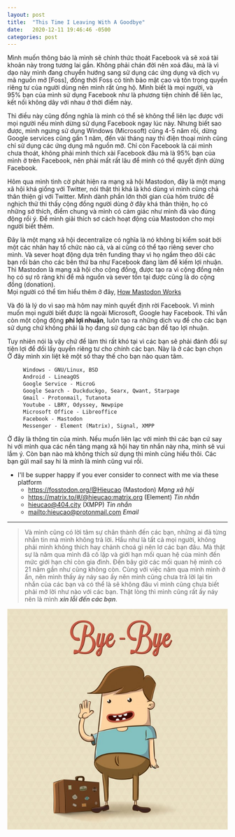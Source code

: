 ```yaml
---
layout: post
title:  "This Time I Leaving With A Goodbye"
date:   2020-12-11 19:46:46 -0500
categories: post
---
```

Mình muốn thông báo là mình sẽ chính thức thoát Facebook và sẽ xoá tài khoản này trong tương lai gần. Không phải chán đời nên xoá đâu, mà là vì dạo này mình đang chuyển hướng sang sử dụng các ứng dụng và dịch vụ mã nguồn mở [Foss], đồng thời Foss có tính bảo mật cao và tôn trọng quyền riêng tư của người dùng nên mình rất ủng hộ. Mình biết là mọi người, và 95% bạn của mình sử dụng Facebook như là phương tiện chính để liên lạc, kết nối không dây với nhau ở thời điểm này. 

Thì điều này cũng đồng nghĩa là mình có thể sẽ không thể liên lạc được với mọi người nếu mình dừng sử dụng Facebook ngay lúc này. Nhưng biết sao được, mình ngưng sử dụng Windows (Microsoft) cũng 4-5 năm rồi, dừng Google services cũng gần 1 năm, đến vài tháng nay thì điện thoại mình cũng chỉ sử dụng các ứng dụng mã nguồn mỡ. Chỉ còn Facebook là cái mình chưa thoát, không phải mình thích xài Facebook đâu mà là 95% bạn của mình ở trên Facebook, nên phải mất rất lâu để mình có thể quyết định dừng Facebook.

Hôm qua mình tình cờ phát hiện ra mạng xã hội Mastodon, đây là một mạng xã hội khá giống với Twitter, nói thật thì khá là khó dùng vì mình cũng chả thân thiện gì với Twitter. Mình dành phần lớn thời gian của hôm trước để nghịch thử thì thấy cộng đồng người dùng ở đây khá thân thiện, họ có những sở thích, điểm chung và mình có cảm giác như mình đã vào đúng động rồi ý.
Để mình giải thích sơ cách hoạt động của Mastodon cho mọi người biết thêm.

Đây là một mạng xã hội decentralize có nghĩa là nó không bị kiểm soát bởi một các nhân hay tổ chức nào cả, và ai cũng có thể tạo riêng sever cho mình. Và sever hoạt động dựa trên funding thay vì họ ngầm theo dõi các bạn rồi bán cho các bên thứ ba như Facebook đang làm để kiếm lợi nhuận. Thì Mastodon là mạng xã hội cho cộng đồng, được tạo ra vì cộng đồng nên họ có sự rõ ràng khi để mã nguồn và sever tồn tại được cũng là do cộng đồng (donation).  
Mọi người có thể tìm hiểu thêm ở đây, [How Mastodon Works](https://www.youtube.com/watch?v=S57uhCQBEk0)

Và đó là lý do vì sao mà hôm nay mình quyết định rời Facebook. Vì mình muốn mọi người biết được là ngoài Microsoft, Google hay Facebook. Thì vẫn còn một cộng động __phi lợi nhuận__, luôn tạo ra những dịch vụ để cho các bạn sử dụng chứ không phải là họ đang sử dụng các bạn để tạo lợi nhuận. 

Tuy nhiên nói là vậy chứ để làm thì rất khó tại vì các bạn sẽ phải đánh đổi sự tiện lợi để đối lấy quyền riêng tư cho chính các bạn. Này là ở các bạn chọn Ở đây mình xin liệt kê một số thay thế cho bạn nào quan tâm.

```
	 Windows - GNU/Linux, BSD
	 Android - LineagOS
	 Google Service - MicroG
	 Google Search - Duckduckgo, Searx, Qwant, Starpage
	 Gmail - Protonmail, Tutanota
	 Youtube - LBRY, Odyssey, Newpipe
	 Microsoft Office - Libreoffice
	 Facebook - Mastodon
	 Messenger - Element (Matrix), Signal, XMPP
```

Ở đây là thông tin của mình. Nếu muốn liên lạc với mình thì các bạn cứ say hi với mình qua các nền tảng mạng xã hội hay tin nhắn này nha, mình sẽ vui lắm ý. Còn bạn nào mà không thích sử dụng thì mình cũng hiểu thôi. Các bạn gửi mail say hi là mình là mình cũng vui rồi.

* I'll be supper happy if you ever consider to connect with me via these platform
	* <https://fosstodon.org/@Hieucao> (Mastodon) _Mạng xã hội_
	* <https://matrix.to/#/@hieucao:matrix.org> (Element) _Tin nhắn_
	* <hieucao@404.city> (XMPP) _Tin nhắn_
	* <mailto:hieucao@protonmail.com> _Email_

---

>Và mình cũng có lời tâm sự chân thành đến các bạn, những ai đã từng nhắn tin mà mình không trả lời. Hầu như là tất cả mọi người, không phải mình không thích hay chảnh choá gì nên lơ các bạn đâu. Mà thật sự là năm qua mình đã cô lập và giới hạn mối quan hệ của mình đến mức giới hạn chỉ còn gia đình. Đến bây giờ các mối quan hệ mình có 21 năm gần như cũng không còn. Cùng với việc năm qua mình mình ở ẩn, nên mình thấy áy náy sao ấy nên mình cũng chưa trả lời lại tin nhắn của các bạn và có thể là sẽ không đâu vì mình cũng chưa biết phải mở lời như nào với các bạn. Thật lòng thì mình cũng rất ấy náy nên là mình _**xin lỗi đến các bạn**_.

![Farewell](/res/goodbye.jpg)

